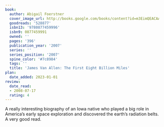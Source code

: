 ```yaml
---
book:
  author: Abigail Foerstner
  cover_image_url: http://books.google.com/books/content?id=m3EimQEACAAJ&printsec=frontcover&img=1&zoom=1&source=gbs_api
  goodreads: '528877'
  isbn13: '9780877459996'
  isbn9: 0877459991
  owned: ''
  pages: '396'
  publication_year: '2007'
  series: ''
  series_position: '2007'
  spine_color: '#7c8984'
  tags: ''
  title: 'James Van Allen: The First Eight Billion Miles'
plan:
  date_added: 2023-01-01
review:
  date_read:
  - 2008-07-17
  rating: 4
---
```

A really interesting biography of an Iowa native who played a big role in America’s early space exploration and discovered the earth’s radiation belts. A very good read.
